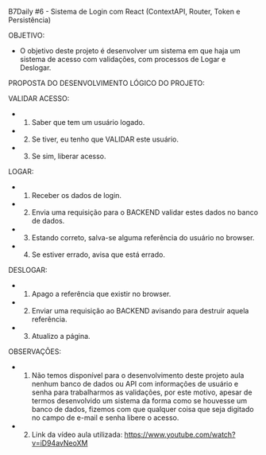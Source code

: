 B7Daily #6 - Sistema de Login com React (ContextAPI, Router, Token e Persistência)

OBJETIVO:

- O objetivo deste projeto é desenvolver um sistema em que haja um sistema de acesso com validações, com processos de Logar e Deslogar.

PROPOSTA DO DESENVOLVIMENTO LÓGICO DO PROJETO:

VALIDAR ACESSO:

- 1. Saber que tem um usuário logado.
- 2. Se tiver, eu tenho que VALIDAR este usuário.
- 3. Se sim, liberar acesso.

LOGAR:

- 1. Receber os dados de login.
- 2. Envia uma requisição para o BACKEND validar estes dados no banco de dados.
- 3. Estando correto, salva-se alguma referência do usuário no browser.
- 4. Se estiver errado, avisa que está errado.

DESLOGAR:

- 1. Apago a referência que existir no browser.
- 2. Enviar uma requisição ao BACKEND avisando para destruir aquela referência.
- 3. Atualizo a página.

OBSERVAÇÕES:

- 1. Não temos disponível para o desenvolvimento deste projeto aula nenhum banco de dados ou API com informações de usuário e senha para trabalharmos as validações, por este motivo, apesar de termos desenvolvido um sistema da forma como se houvesse um banco de dados, fizemos com que qualquer coisa que seja digitado no campo de e-mail e senha libere o acesso.

- 2. Link da vídeo aula utilizada: https://www.youtube.com/watch?v=iD94avNeoXM
